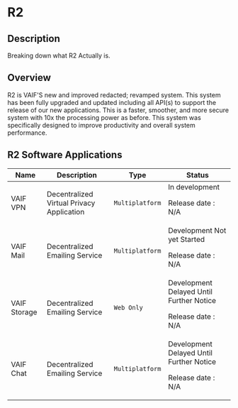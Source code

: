 # R2


## Description

Breaking down what R2 Actually is.

## Overview

R2 is VAIF'S new and improved redacted; revamped system. This system has been fully upgraded and updated including all API(s) to support the release of our new applications. This is a faster, smoother, and more secure system with 10x the processing power as before. This system was specifically designed to improve productivity and overall system performance. 



## R2 Software Applications

|Name|Description|Type|Status|
|----|-----------|----|----|
|VAIF VPN |<p>Decentralized Virtual Privacy Application</p>|`Multiplatform`|In development<p>Release date : N/A</p>|
|VAIF Mail|<p>Decentralized Emailing Service</p>|`Multiplatform`|Development Not yet Started<p>Release date : N/A</p>|
|VAIF Storage|<p>Decentralized Emailing Service</p>|`Web Only`|Development Delayed Until Further Notice<p>Release date : N/A</p>|
|VAIF Chat|<p>Decentralized Emailing Service</p>|`Multiplatform`|Development Delayed Until Further Notice<p>Release date : N/A</p>|


